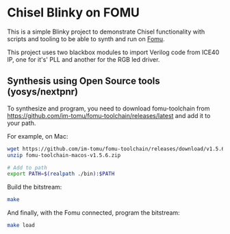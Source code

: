 # Chisel Blinky on FOMU

This is a simple Blinky project to demonstrate Chisel functionality with scripts and tooling to be able to synth and run on [Fomu](https://tomu.im/fomu.html).

This project uses two blackbox modules to import Verilog code from ICE40 IP, one for it's' PLL and another for the RGB led driver.

## Synthesis using Open Source tools (yosys/nextpnr)

To synthesize and program, you need to download fomu-toolchain from <https://github.com/im-tomu/fomu-toolchain/releases/latest> and add it to your path.

For example, on Mac:

```sh
wget https://github.com/im-tomu/fomu-toolchain/releases/download/v1.5.6/fomu-toolchain-macos-v1.5.6.zip
unzip fomu-toolchain-macos-v1.5.6.zip

# Add to path
export PATH=$(realpath ./bin):$PATH
```

Build the bitstream:

```sh
make
```

And finally, with the Fomu connected, program the bitstream:

```sh
make load
```
